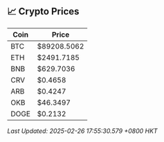 ## 📈 Crypto Prices

| Coin | Price |
| ---- | ----- |
| BTC | $89208.5062 |
| ETH | $2491.7185 |
| BNB | $629.7036 |
| CRV | $0.4658 |
| ARB | $0.4247 |
| OKB | $46.3497 |
| DOGE | $0.2132 |

_Last Updated: 2025-02-26 17:55:30.579 +0800 HKT_